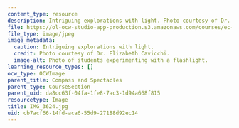 ```yaml
---
content_type: resource
description: Intriguing explorations with light. Photo courtesy of Dr. Elizabeth Cavicchi.
file: https://ol-ocw-studio-app-production.s3.amazonaws.com/courses/ec-050-recreate-experiments-from-history-inform-the-future-from-the-past-galileo-january-iap-2010/cb7acf6614fdaca655d927188d92ec14_IMG_3624.jpg
file_type: image/jpeg
image_metadata:
  caption: Intriguing explorations with light.
  credit: Photo courtesy of Dr. Elizabeth Cavicchi.
  image-alt: Photo of students experimenting with a flashlight.
learning_resource_types: []
ocw_type: OCWImage
parent_title: Compass and Spectacles
parent_type: CourseSection
parent_uid: da8cc63f-04fa-1fe8-7ac3-1d94a668f815
resourcetype: Image
title: IMG_3624.jpg
uid: cb7acf66-14fd-aca6-55d9-27188d92ec14
---
```

